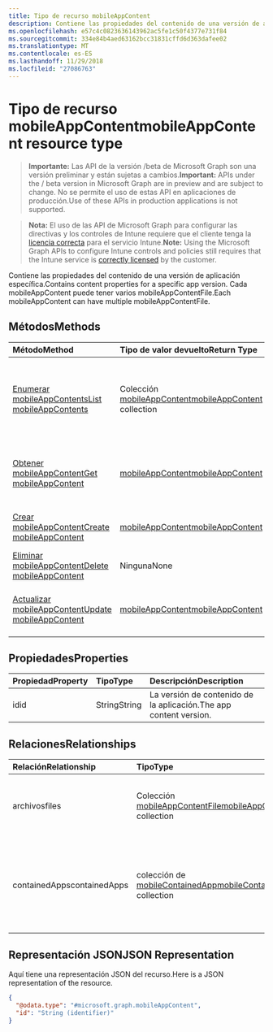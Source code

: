 ```yaml
---
title: Tipo de recurso mobileAppContent
description: Contiene las propiedades del contenido de una versión de aplicación específica. Cada mobileAppContent puede tener varios mobileAppContentFile.
ms.openlocfilehash: e57c4c0823636143962ac5fe1c50f4377e731f84
ms.sourcegitcommit: 334e84b4aed63162bcc31831cffd6d363dafee02
ms.translationtype: MT
ms.contentlocale: es-ES
ms.lasthandoff: 11/29/2018
ms.locfileid: "27086763"
---
```

# <a name="mobileappcontent-resource-type"></a><span data-ttu-id="79a28-104">Tipo de recurso mobileAppContent</span><span class="sxs-lookup"><span data-stu-id="79a28-104">mobileAppContent resource type</span></span>

> <span data-ttu-id="79a28-105">**Importante:** Las API de la versión /beta de Microsoft Graph son una versión preliminar y están sujetas a cambios.</span><span class="sxs-lookup"><span data-stu-id="79a28-105">**Important:** APIs under the / beta version in Microsoft Graph are in preview and are subject to change.</span></span> <span data-ttu-id="79a28-106">No se permite el uso de estas API en aplicaciones de producción.</span><span class="sxs-lookup"><span data-stu-id="79a28-106">Use of these APIs in production applications is not supported.</span></span>

> <span data-ttu-id="79a28-107">**Nota:** El uso de las API de Microsoft Graph para configurar las directivas y los controles de Intune requiere que el cliente tenga la [licencia correcta](https://go.microsoft.com/fwlink/?linkid=839381) para el servicio Intune.</span><span class="sxs-lookup"><span data-stu-id="79a28-107">**Note:** Using the Microsoft Graph APIs to configure Intune controls and policies still requires that the Intune service is [correctly licensed](https://go.microsoft.com/fwlink/?linkid=839381) by the customer.</span></span>

<span data-ttu-id="79a28-108">Contiene las propiedades del contenido de una versión de aplicación específica.</span><span class="sxs-lookup"><span data-stu-id="79a28-108">Contains content properties for a specific app version.</span></span> <span data-ttu-id="79a28-109">Cada mobileAppContent puede tener varios mobileAppContentFile.</span><span class="sxs-lookup"><span data-stu-id="79a28-109">Each mobileAppContent can have multiple mobileAppContentFile.</span></span>
## <a name="methods"></a><span data-ttu-id="79a28-110">Métodos</span><span class="sxs-lookup"><span data-stu-id="79a28-110">Methods</span></span>
|<span data-ttu-id="79a28-111">Método</span><span class="sxs-lookup"><span data-stu-id="79a28-111">Method</span></span>|<span data-ttu-id="79a28-112">Tipo de valor devuelto</span><span class="sxs-lookup"><span data-stu-id="79a28-112">Return Type</span></span>|<span data-ttu-id="79a28-113">Descripción</span><span class="sxs-lookup"><span data-stu-id="79a28-113">Description</span></span>|
|:---|:---|:---|
|[<span data-ttu-id="79a28-114">Enumerar mobileAppContents</span><span class="sxs-lookup"><span data-stu-id="79a28-114">List mobileAppContents</span></span>](../api/intune-apps-mobileappcontent-list.md)|<span data-ttu-id="79a28-115">Colección [mobileAppContent](../resources/intune-apps-mobileappcontent.md)</span><span class="sxs-lookup"><span data-stu-id="79a28-115">[mobileAppContent](../resources/intune-apps-mobileappcontent.md) collection</span></span>|<span data-ttu-id="79a28-116">Enumere las propiedades y las relaciones de los objetos [mobileAppContent](../resources/intune-apps-mobileappcontent.md).</span><span class="sxs-lookup"><span data-stu-id="79a28-116">List properties and relationships of the [mobileAppContent](../resources/intune-apps-mobileappcontent.md) objects.</span></span>|
|[<span data-ttu-id="79a28-117">Obtener mobileAppContent</span><span class="sxs-lookup"><span data-stu-id="79a28-117">Get mobileAppContent</span></span>](../api/intune-apps-mobileappcontent-get.md)|[<span data-ttu-id="79a28-118">mobileAppContent</span><span class="sxs-lookup"><span data-stu-id="79a28-118">mobileAppContent</span></span>](../resources/intune-apps-mobileappcontent.md)|<span data-ttu-id="79a28-119">Lea las propiedades y las relaciones del objeto [mobileAppContent](../resources/intune-apps-mobileappcontent.md).</span><span class="sxs-lookup"><span data-stu-id="79a28-119">Read properties and relationships of the [mobileAppContent](../resources/intune-apps-mobileappcontent.md) object.</span></span>|
|[<span data-ttu-id="79a28-120">Crear mobileAppContent</span><span class="sxs-lookup"><span data-stu-id="79a28-120">Create mobileAppContent</span></span>](../api/intune-apps-mobileappcontent-create.md)|[<span data-ttu-id="79a28-121">mobileAppContent</span><span class="sxs-lookup"><span data-stu-id="79a28-121">mobileAppContent</span></span>](../resources/intune-apps-mobileappcontent.md)|<span data-ttu-id="79a28-122">Cree un objeto [mobileAppContent](../resources/intune-apps-mobileappcontent.md).</span><span class="sxs-lookup"><span data-stu-id="79a28-122">Create a new [mobileAppContent](../resources/intune-apps-mobileappcontent.md) object.</span></span>|
|[<span data-ttu-id="79a28-123">Eliminar mobileAppContent</span><span class="sxs-lookup"><span data-stu-id="79a28-123">Delete mobileAppContent</span></span>](../api/intune-apps-mobileappcontent-delete.md)|<span data-ttu-id="79a28-124">Ninguna</span><span class="sxs-lookup"><span data-stu-id="79a28-124">None</span></span>|<span data-ttu-id="79a28-125">Elimina un [mobileAppContent](../resources/intune-apps-mobileappcontent.md)</span><span class="sxs-lookup"><span data-stu-id="79a28-125">Deletes a [mobileAppContent](../resources/intune-apps-mobileappcontent.md).</span></span>|
|[<span data-ttu-id="79a28-126">Actualizar mobileAppContent</span><span class="sxs-lookup"><span data-stu-id="79a28-126">Update mobileAppContent</span></span>](../api/intune-apps-mobileappcontent-update.md)|[<span data-ttu-id="79a28-127">mobileAppContent</span><span class="sxs-lookup"><span data-stu-id="79a28-127">mobileAppContent</span></span>](../resources/intune-apps-mobileappcontent.md)|<span data-ttu-id="79a28-128">Actualice las propiedades de un objeto [mobileAppContent](../resources/intune-apps-mobileappcontent.md).</span><span class="sxs-lookup"><span data-stu-id="79a28-128">Update the properties of a [mobileAppContent](../resources/intune-apps-mobileappcontent.md) object.</span></span>|

## <a name="properties"></a><span data-ttu-id="79a28-129">Propiedades</span><span class="sxs-lookup"><span data-stu-id="79a28-129">Properties</span></span>
|<span data-ttu-id="79a28-130">Propiedad</span><span class="sxs-lookup"><span data-stu-id="79a28-130">Property</span></span>|<span data-ttu-id="79a28-131">Tipo</span><span class="sxs-lookup"><span data-stu-id="79a28-131">Type</span></span>|<span data-ttu-id="79a28-132">Descripción</span><span class="sxs-lookup"><span data-stu-id="79a28-132">Description</span></span>|
|:---|:---|:---|
|<span data-ttu-id="79a28-133">id</span><span class="sxs-lookup"><span data-stu-id="79a28-133">id</span></span>|<span data-ttu-id="79a28-134">String</span><span class="sxs-lookup"><span data-stu-id="79a28-134">String</span></span>|<span data-ttu-id="79a28-135">La versión de contenido de la aplicación.</span><span class="sxs-lookup"><span data-stu-id="79a28-135">The app content version.</span></span>|

## <a name="relationships"></a><span data-ttu-id="79a28-136">Relaciones</span><span class="sxs-lookup"><span data-stu-id="79a28-136">Relationships</span></span>
|<span data-ttu-id="79a28-137">Relación</span><span class="sxs-lookup"><span data-stu-id="79a28-137">Relationship</span></span>|<span data-ttu-id="79a28-138">Tipo</span><span class="sxs-lookup"><span data-stu-id="79a28-138">Type</span></span>|<span data-ttu-id="79a28-139">Descripción</span><span class="sxs-lookup"><span data-stu-id="79a28-139">Description</span></span>|
|:---|:---|:---|
|<span data-ttu-id="79a28-140">archivos</span><span class="sxs-lookup"><span data-stu-id="79a28-140">files</span></span>|<span data-ttu-id="79a28-141">Colección [mobileAppContentFile](../resources/intune-apps-mobileappcontentfile.md)</span><span class="sxs-lookup"><span data-stu-id="79a28-141">[mobileAppContentFile](../resources/intune-apps-mobileappcontentfile.md) collection</span></span>|<span data-ttu-id="79a28-142">La lista de archivos de esta versión de contenido de la aplicación.</span><span class="sxs-lookup"><span data-stu-id="79a28-142">The list of files for this app content version.</span></span>|
|<span data-ttu-id="79a28-143">containedApps</span><span class="sxs-lookup"><span data-stu-id="79a28-143">containedApps</span></span>|<span data-ttu-id="79a28-144">colección de [mobileContainedApp](../resources/intune-apps-mobilecontainedapp.md)</span><span class="sxs-lookup"><span data-stu-id="79a28-144">[mobileContainedApp](../resources/intune-apps-mobilecontainedapp.md) collection</span></span>|<span data-ttu-id="79a28-145">La colección de aplicaciones de contenido en una MobileLobApp que actúa como un paquete.</span><span class="sxs-lookup"><span data-stu-id="79a28-145">The collection of contained apps in a MobileLobApp acting as a package.</span></span>|

## <a name="json-representation"></a><span data-ttu-id="79a28-146">Representación JSON</span><span class="sxs-lookup"><span data-stu-id="79a28-146">JSON Representation</span></span>
<span data-ttu-id="79a28-147">Aquí tiene una representación JSON del recurso.</span><span class="sxs-lookup"><span data-stu-id="79a28-147">Here is a JSON representation of the resource.</span></span>
<!-- {
  "blockType": "resource",
  "keyProperty": "id",
  "@odata.type": "microsoft.graph.mobileAppContent"
}
-->
``` json
{
  "@odata.type": "#microsoft.graph.mobileAppContent",
  "id": "String (identifier)"
}
```





